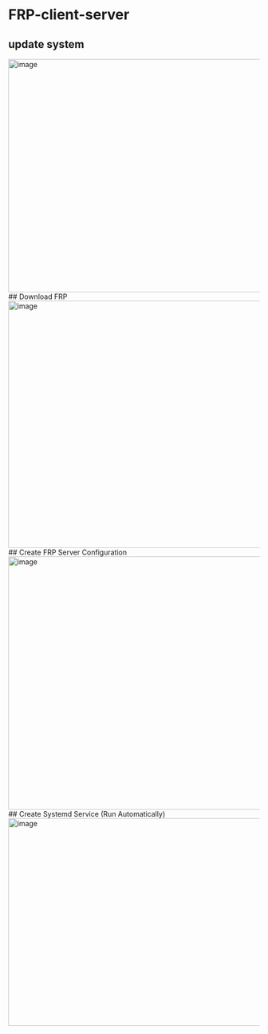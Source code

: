 # FRP-client-server
## update system<br>
<img width="749" height="467" alt="image" src="https://github.com/user-attachments/assets/960b77d0-2dec-4e59-b0b0-1f1f89341b9e" />
<br>
## Download FRP<br>
<img width="763" height="495" alt="image" src="https://github.com/user-attachments/assets/74683ef2-7f25-46f2-b690-cb1b99467031" />
<br>## Create FRP Server Configuration
<br><img width="766" height="507" alt="image" src="https://github.com/user-attachments/assets/e8f213c8-7b5d-4acb-a874-c8c8c9878bf9" />
<br>## Create Systemd Service (Run Automatically)
<br><img width="661" height="416" alt="image" src="https://github.com/user-attachments/assets/e1f030a5-a5a4-4b2f-bf4b-cd1048e34213" />
